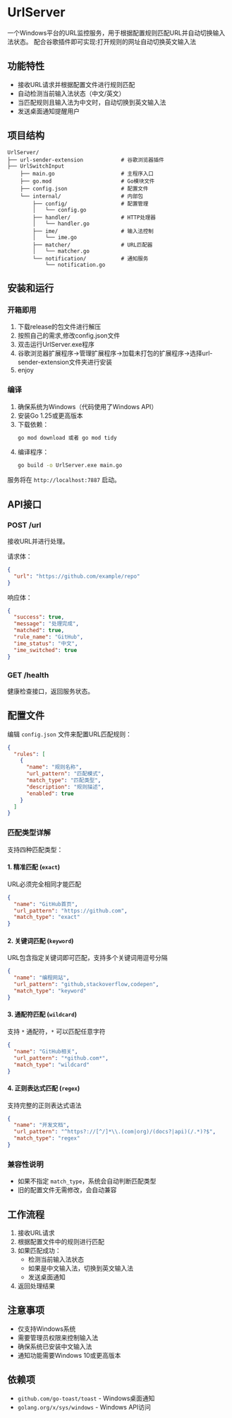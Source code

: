 # UrlServer

一个Windows平台的URL监控服务，用于根据配置规则匹配URL并自动切换输入法状态。
配合谷歌插件即可实现:打开规则的网址自动切换英文输入法

## 功能特性

- 接收URL请求并根据配置文件进行规则匹配
- 自动检测当前输入法状态（中文/英文）
- 当匹配规则且输入法为中文时，自动切换到英文输入法
- 发送桌面通知提醒用户

## 项目结构

```
UrlServer/
├── url-sender-extension            # 谷歌浏览器插件
├── UrlSwitchInput
    ├── main.go                     # 主程序入口
    ├── go.mod                      # Go模块文件
    ├── config.json                 # 配置文件
    └── internal/                   # 内部包
        ├── config/                 # 配置管理
        │   └── config.go
        ├── handler/                # HTTP处理器
        │   └── handler.go
        ├── ime/                    # 输入法控制
        │   └── ime.go
        ├── matcher/                # URL匹配器
        │   └── matcher.go
        └── notification/           # 通知服务
            └── notification.go
```

## 安装和运行

### 开箱即用
1. 下载release的包文件进行解压
2. 按照自己的需求,修改config.json文件
3. 双击运行UrlServer.exe程序
4. 谷歌浏览器扩展程序->管理扩展程序->加载未打包的扩展程序->选择url-sender-extension文件夹进行安装
5. enjoy

### 编译
1. 确保系统为Windows（代码使用了Windows API）
2. 安装Go 1.25或更高版本
3. 下载依赖：
   ```bash
   go mod download 或者 go mod tidy
   ```
4. 编译程序：
   ```bash
   go build -o UrlServer.exe main.go
   ```

服务将在 `http://localhost:7887` 启动。

## API接口

### POST /url

接收URL并进行处理。

请求体：
```json
{
  "url": "https://github.com/example/repo"
}
```

响应体：
```json
{
  "success": true,
  "message": "处理完成",
  "matched": true,
  "rule_name": "GitHub",
  "ime_status": "中文",
  "ime_switched": true
}
```

### GET /health

健康检查接口，返回服务状态。

## 配置文件

编辑 `config.json` 文件来配置URL匹配规则：

```json
{
  "rules": [
    {
      "name": "规则名称",
      "url_pattern": "匹配模式",
      "match_type": "匹配类型",
      "description": "规则描述",
      "enabled": true
    }
  ]
}
```

### 匹配类型详解

支持四种匹配类型：

#### 1. 精准匹配 (`exact`)
URL必须完全相同才能匹配
```json
{
  "name": "GitHub首页",
  "url_pattern": "https://github.com",
  "match_type": "exact"
}
```

#### 2. 关键词匹配 (`keyword`)
URL包含指定关键词即可匹配，支持多个关键词用逗号分隔
```json
{
  "name": "编程网站",
  "url_pattern": "github,stackoverflow,codepen",
  "match_type": "keyword"
}
```

#### 3. 通配符匹配 (`wildcard`)
支持 `*` 通配符，`*` 可以匹配任意字符
```json
{
  "name": "GitHub相关",
  "url_pattern": "*github.com*",
  "match_type": "wildcard"
}
```

#### 4. 正则表达式匹配 (`regex`)
支持完整的正则表达式语法
```json
{
  "name": "开发文档",
  "url_pattern": "^https?://[^/]*\\.(com|org)/(docs?|api)(/.*)?$",
  "match_type": "regex"
}
```

### 兼容性说明

- 如果不指定 `match_type`，系统会自动判断匹配类型
- 旧的配置文件无需修改，会自动兼容

## 工作流程

1. 接收URL请求
2. 根据配置文件中的规则进行匹配
3. 如果匹配成功：
    - 检测当前输入法状态
    - 如果是中文输入法，切换到英文输入法
    - 发送桌面通知
4. 返回处理结果

## 注意事项

- 仅支持Windows系统
- 需要管理员权限来控制输入法
- 确保系统已安装中文输入法
- 通知功能需要Windows 10或更高版本

## 依赖项

- `github.com/go-toast/toast` - Windows桌面通知
- `golang.org/x/sys/windows` - Windows API访问